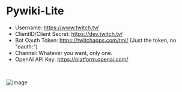 # Pywiki-Lite
* Username: https://www.twitch.tv/
* ClientID/Client Secret: https://dev.twitch.tv/
* Bot Oauth Token: https://twitchapps.com/tmi/ (Just the token, no "oauth:")
* Channel: Whatever you want, only one.
* OpenAI API Key: https://platform.openai.com/
<br />

![image](https://github.com/Ixitxachitl/Pywiki-Lite/assets/16951681/ea39426a-ad3b-4642-a4cb-8110f2e9bdca)
